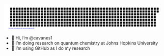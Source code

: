 ![gitartwork](gitartwork.svg)
- 👋 Hi, I’m @cavanes1
- 👀 I’m doing research on quantum chemistry at Johns Hopkins University
- 🌱 I’m using GitHub as I do my research

<!---
Not: gitartwork is no longer updating

Things to add in the future:
- 💞️ I’m looking to collaborate on ...
- 📫 How to reach me ...
--->
